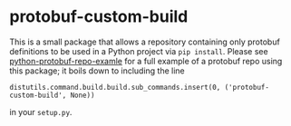 # protobuf-custom-build

This is a small package that allows a repository containing only protobuf
definitions to be used in a Python project via `pip install`. Please see
[python-protobuf-repo-examle](https://github.com/sbrother/python-protobuf-repo-example)
for a full example of a protobuf repo using this package; it boils down to
including the line

```
distutils.command.build.build.sub_commands.insert(0, ('protobuf-custom-build', None))
```

in your `setup.py`.
